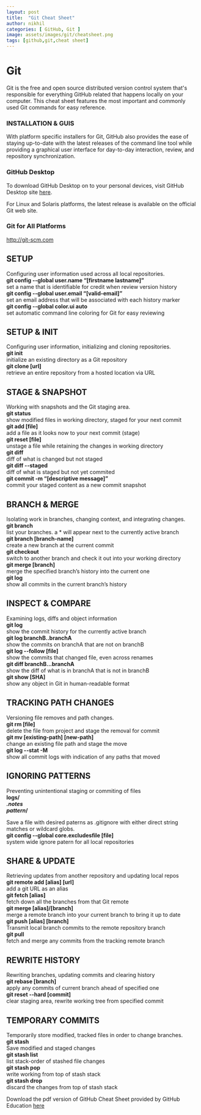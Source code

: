 ```yaml
---
layout: post
title:  "Git Cheat Sheet"
author: nikhil
categories: [ GitHub, Git ]
image: assets/images/git/cheatsheet.png
tags: [github,git,cheat sheet]
---
```

# Git  
Git is the free and open source distributed version control system that's responsible for everything GitHub
related that happens locally on your computer. This cheat sheet features the most important and commonly
used Git commands for easy reference.

### INSTALLATION & GUIS  
With platform specific installers for Git, GitHub also provides the ease of staying up-to-date with the latest
releases of the command line tool while providing a graphical user interface for day-to-day interaction, review, and 
repository synchronization.

### GitHub Desktop  
To download GitHub Desktop on to your personal devices, visit GitHub Desktop site <a href="https://desktop.github.com/" target="_blank" title="GitHub Desktop">here</a>.

For Linux and Solaris platforms, the latest release is available on the official Git web site.

### Git for All Platforms  
<a href="http://git-scm.com" target="_blank">http://git-scm.com</a>

## SETUP  
Configuring user information used across all local repositories.  
**git config --global user.name “[firstname lastname]”**  
set a name that is identifiable for credit when review version history  
**git config --global user.email “[valid-email]”**  
set an email address that will be associated with each history marker  
**git config --global color.ui auto**  
set automatic command line coloring for Git for easy reviewing  

## SETUP & INIT   
Configuring user information, initializing and cloning repositories.  
**git init**  
initialize an existing directory as a Git repository  
**git clone [url]**  
retrieve an entire repository from a hosted location via URL  

## STAGE & SNAPSHOT  
Working with snapshots and the Git staging area.  
**git status**  
show modified files in working directory, staged for your next commit  
**git add [file]**  
add a file as it looks now to your next commit (stage)  
**git reset [file]**  
unstage a file while retaining the changes in working directory  
**git diff**  
diff of what is changed but not staged  
**git diff --staged**  
diff of what is staged but not yet commited  
**git commit -m “[descriptive message]”**  
commit your staged content as a new commit snapshot  

## BRANCH & MERGE  
Isolating work in branches, changing context, and integrating changes.  
**git branch**  
list your branches. a * will appear next to the currently active branch  
**git branch [branch-name]**  
create a new branch at the current commit  
**git checkout**  
switch to another branch and check it out into your working directory  
**git merge [branch]**  
merge the specified branch’s history into the current one  
**git log**  
show all commits in the current branch’s history  

## INSPECT & COMPARE  
Examining logs, diffs and object information  
**git log**  
show the commit history for the currently active branch  
**git log branchB..branchA**  
show the commits on branchA that are not on branchB  
**git log --follow [file]**  
show the commits that changed file, even across renames  
**git diff branchB...branchA**  
show the diff of what is in branchA that is not in branchB  
**git show [SHA]**  
show any object in Git in human-readable format  

## TRACKING PATH CHANGES  
Versioning file removes and path changes.  
**git rm [file]**  
delete the file from project and stage the removal for commit  
**git mv [existing-path] [new-path]**  
change an existing file path and stage the move  
**git log --stat -M**  
show all commit logs with indication of any paths that moved  

## IGNORING PATTERNS  
Preventing unintentional staging or commiting of files  
<b>logs/  
*.notes  
pattern*/</b>  

Save a file with desired paterns as .gitignore with either direct string matches or wildcard globs.  
**git config --global core.excludesfile [file]**  
system wide ignore patern for all local repositories  

## SHARE & UPDATE  
Retrieving updates from another repository and updating local repos  
**git remote add [alias] [url]**  
add a git URL as an alias  
**git fetch [alias]**  
fetch down all the branches from that Git remote  
**git merge [alias]/[branch]**  
merge a remote branch into your current branch to bring it up to date  
**git push [alias] [branch]**  
Transmit local branch commits to the remote repository branch  
**git pull**  
fetch and merge any commits from the tracking remote branch  

## REWRITE HISTORY  
Rewriting branches, updating commits and clearing history  
**git rebase [branch]**  
apply any commits of current branch ahead of specified one  
**git reset --hard [commit]**  
clear staging area, rewrite working tree from specified commit  

## TEMPORARY COMMITS   
Temporarily store modified, tracked files in order to change branches.  
**git stash**  
Save modified and staged changes  
**git stash list**  
list stack-order of stashed file changes  
**git stash pop**  
write working from top of stash stack  
**git stash drop**  
discard the changes from top of stash stack  

Download the pdf version of GitHub Cheat Sheet provided by GitHub Education <a href="https://education.github.com/git-cheat-sheet-education.pdf" target="_blank" title="GitHub Cheat Sheet pdf">here</a>
